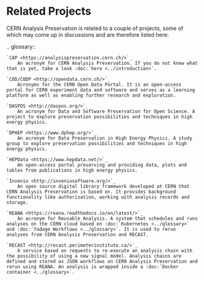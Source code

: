 # Related Projects

CERN Analysis Preservation is related to a couple of projects, some of which may come up in discussions and are therefore listed here:

.. glossary::

    `CAP <https://analysispreservation.cern.ch/>`_
    	An acronym for CERN Analysis Preservation. If you do not know what that is yet, take a look :doc:`here <../introduction>`.

    `COD/CODP <http://opendata.cern.ch/>`_
    	Acronyms for the CERN Open Data Portal. It is an open-access portal for CERN experiment data and software and serves as a learning platform as well as enabling further research and exploration.

    `DASPOS <http://daspos.org/>`_
    	An acronym for Data and Software Preservation for Open Science. A project to explore preservation possibilities and techniques in high energy physics.

    `DPHEP <https://www.dphep.org/>`_
    	An acronym for Data Preservation in High Energy Physics. A study group to explore preservation possibilities and techniques in high energy physics.

    `HEPData <https://www.hepdata.net/>`_
    	An open-access portal preserving and providing data, plots and tables from publications in high energy physics.

    `Invenio <http://inveniosoftware.org/>`_
    	An open source digital library framework developed at CERN that CERN Analysis Preservation is based on. It provides background functionality like authorization, working with analysis records and storage.

    `REANA <https://reana.readthedocs.io/en/latest/>`_
    	An acronym for Reusable Analysis. A system that schedules and runs analyses on the CERN cloud based on :doc:`Kubernetes <../glossary>` and :doc:`Yadage Workflows <../glossary>`. It is used to rerun analyses from CERN Analysis Preservation and RECAST.

    `RECAST <http://recast.perimeterinstitute.ca/>`_
    	A service based on requests to re-execute an analysis chain with the possibility of using a new signal model. Analysis chains are defined and stored as JSON workflows on CERN Analysis Preservation and rerun using REANA. An analysis is wrapped inside a :doc:`Docker container <../glossary>`.
